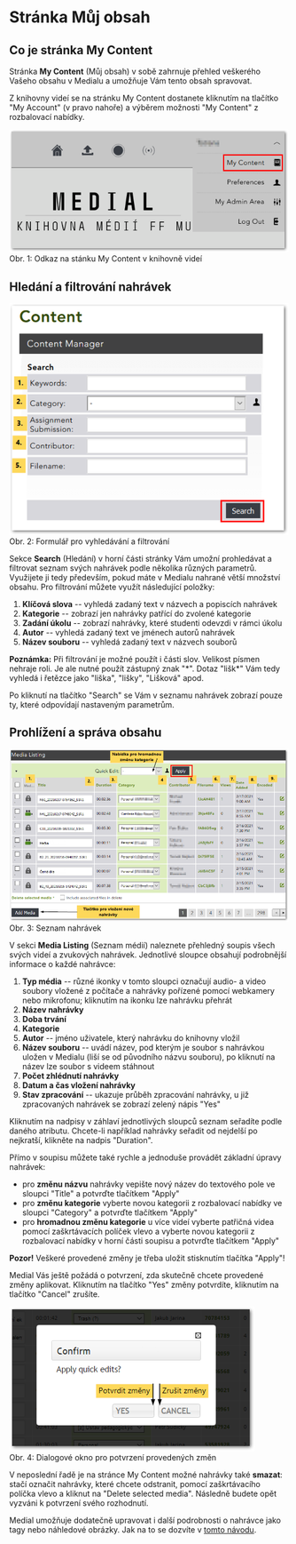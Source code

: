 Stránka Můj obsah
=================




## Co je stránka My Content 

Stránka **My Content** (Můj obsah) v sobě zahrnuje přehled veškerého
Vašeho obsahu v Medialu a umožňuje Vám tento obsah spravovat.

Z knihovny videí se na stránku My Content dostanete kliknutím na
tlačítko "My Account" (v pravo nahoře) a výběrem možnosti "My
Content" z rozbalovací nabídky.

![](home/kde-najdu-vsechna-svoje-videa/Odkaz-na-My-content.png)  
Obr. 1: Odkaz na stánku My Content v knihovně videí


## Hledání a filtrování nahrávek

![](home/kde-najdu-vsechna-svoje-videa/Filtrovanie.png)  
Obr. 2: Formulář pro vyhledávání a filtrování


Sekce **Search** (Hledání) v horní části stránky Vám umožní prohledávat
a filtrovat seznam svých nahrávek podle několika různých parametrů.
Využijete ji tedy především, pokud máte v Medialu nahrané větší množství
obsahu. Pro filtrování můžete využít následující položky:

1.  **Klíčová slova** -- vyhledá zadaný text v názvech a popiscích
    nahrávek
2.  **Kategorie** -- zobrazí jen nahrávky patřící do zvolené kategorie
3.  **Zadání úkolu** -- zobrazí nahrávky, které studenti odevzdi v rámci
    úkolu
4.  **Autor** -- vyhledá zadaný text ve jménech autorů nahrávek
5.  **Název souboru** -- vyhledá zadaný text v názvech souborů

**Poznámka:** Při filtrování je možné použít i části slov. Velikost
písmen nehraje roli. Je ale nutné použít zástupný znak "\*". Dotaz
"lišk\*" Vám tedy vyhledá i řetězce jako "liška", "lišky",
"Lišková" apod.

Po kliknutí na tlačítko "Search" se Vám v seznamu nahrávek zobrazí
pouze ty, které odpovídají nastaveným parametrům.

## Prohlížení a správa obsahu

![](home/kde-najdu-vsechna-svoje-videa/medial-listing-done.png)  
Obr. 3: Seznam nahrávek



V sekci **Media Listing** (Seznam médií) naleznete přehledný soupis
všech svých videí a zvukových nahrávek. Jednotlivé sloupce obsahují
podrobnější informace o každé nahrávce:

1.  **Typ média** -- různé ikonky v tomto sloupci označují audio- a
    video soubory vložené z počítače a nahrávky pořízené pomocí
    webkamery nebo mikrofonu; kliknutím na ikonku lze nahrávku přehrát
2.  **Název nahrávky**
3.  **Doba trvání**
4.  **Kategorie**
5.  **Autor** -- jméno uživatele, který nahrávku do knihovny vložil
6.  **Název souboru** -- uvádí název, pod kterým je soubor s nahrávkou
    uložen v Medialu (liší se od původního názvu souboru), po kliknutí
    na název lze soubor s videem stáhnout
7.  **Počet zhlédnutí nahrávky**
8.  **Datum a čas vložení nahrávky**
9.  **Stav zpracování** -- ukazuje průběh zpracování nahrávky, u již
    zpracovaných nahrávek se zobrazí zelený nápis "Yes"

Kliknutím na nadpisy v záhlaví jednotlivých sloupců seznam seřadíte
podle daného atributu. Chcete-li například nahrávky seřadit od nejdelší
po nejkratší, klikněte na nadpis "Duration".

Přímo v soupisu můžete také rychle a jednoduše provádět základní úpravy
nahrávek:

-   pro **změnu názvu** nahrávky vepište nový název do textového pole ve
    sloupci "Title" a potvrďte tlačítkem "Apply"
-   pro **změnu kategorie** vyberte novou kategorii z rozbalovací
    nabídky ve sloupci "Category"
    a potvrďte tlačítkem "Apply"
-   pro **hromadnou změnu kategorie** u více videí vyberte patřičná
    videa pomocí zaškrtávacích políček vlevo a vyberte novou kategorii z
    rozbalovací nabídky v horní části soupisu a potvrďte tlačítkem
    "Apply"

**Pozor!** Veškeré provedené změny je třeba uložit stisknutím tlačítka
"Apply"!

Medial Vás ještě požádá o potvrzení, zda skutečně chcete provedené změny
aplikovat. Kliknutím na tlačítko "Yes" změny potvrdíte, kliknutím na
tlačítko "Cancel" zrušíte.

![](home/kde-najdu-vsechna-svoje-videa/04-confirm-GS.png)  
Obr. 4: Dialogové okno pro potvrzení provedených změn


V neposlední řadě je na stránce My Content možné nahrávky také
**smazat**: stačí označit nahrávky, které chcete odstranit, pomocí
zaškrtávacího políčka vlevo a kliknut na "Delete selected media".
Následně budete opět vyzváni k potvrzení svého rozhodnutí.

Medial umožňuje dodatečně upravovat i další podrobnosti o nahrávce jako
tagy nebo náhledové obrázky. Jak na to se dozvíte v [tomto
návodu](/medialdocs/jak-muazu-dodatecne-upravit-metadata).
